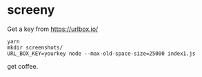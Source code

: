 # screeny

Get a key from https://urlbox.io/

```
yarn
mkdir screenshots/
URL_BOX_KEY=yourkey node --max-old-space-size=25000 index1.js
```

get coffee.
